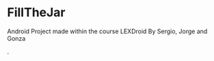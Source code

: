 FillTheJar
==========

Android Project made within the course LEXDroid 
By Sergio, Jorge and Gonza

.
